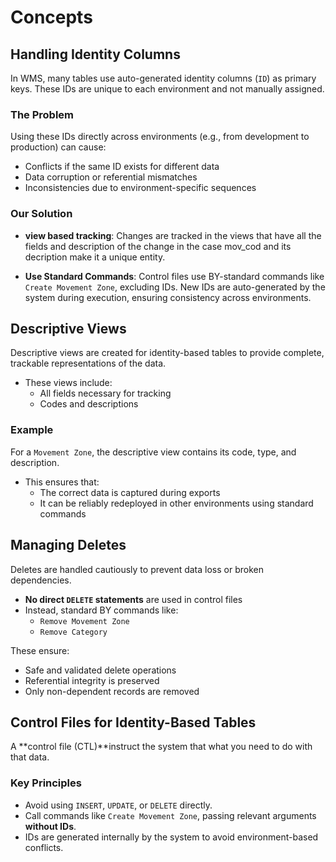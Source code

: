 # Concepts

## Handling Identity Columns

In WMS, many tables use auto-generated identity columns (`ID`) as primary keys. These IDs are unique to each environment and not manually assigned.

### The Problem

Using these IDs directly across environments (e.g., from development to production) can cause:

- Conflicts if the same ID exists for different data
- Data corruption or referential mismatches
- Inconsistencies due to environment-specific sequences

### Our Solution

- **view based tracking**: Changes are tracked in the views that have all the fields and description of the change in the case mov_cod and its decription make it a unique entity.

- **Use Standard Commands**: Control files use BY-standard commands like `Create Movement Zone`, excluding IDs. New IDs are auto-generated by the system during execution, ensuring consistency across environments.



## Descriptive Views

Descriptive views are created for identity-based tables to provide complete, trackable representations of the data.

- These views include:
  - All fields necessary for tracking
  - Codes and descriptions 

### Example

For a `Movement Zone`, the descriptive view contains its code, type, and description.

- This ensures that:
  - The correct data is captured during exports
  - It can be reliably redeployed in other environments using standard commands



## Managing Deletes

Deletes are handled cautiously to prevent data loss or broken dependencies.

- **No direct `DELETE` statements** are used in control files
- Instead, standard BY commands like:
  - `Remove Movement Zone`
  - `Remove Category`

These ensure:

- Safe and validated delete operations
- Referential integrity is preserved
- Only non-dependent records are removed



## Control Files for Identity-Based Tables

A **control file (CTL)**instruct the system that what you need to do with that data.

### Key Principles

- Avoid using `INSERT`, `UPDATE`, or `DELETE` directly.
- Call commands like `Create Movement Zone`, passing relevant arguments **without IDs**.
- IDs are generated internally by the system to avoid environment-based conflicts.